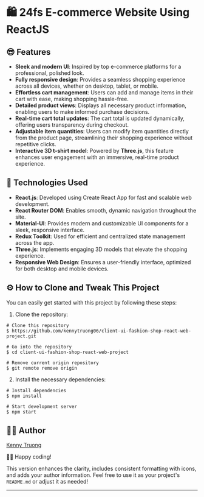 # 🛍️ **24fs E-commerce Website Using ReactJS**

## 😎 **Features**

- **Sleek and modern UI**: Inspired by top e-commerce platforms for a professional, polished look.
- **Fully responsive design**: Provides a seamless shopping experience across all devices, whether on desktop, tablet, or mobile.
- **Effortless cart management**: Users can add and manage items in their cart with ease, making shopping hassle-free.
- **Detailed product views**: Displays all necessary product information, enabling users to make informed purchase decisions.
- **Real-time cart total updates**: The cart total is updated dynamically, offering users transparency during checkout.
- **Adjustable item quantities**: Users can modify item quantities directly from the product page, streamlining their shopping experience without repetitive clicks.
- **Interactive 3D t-shirt model**: Powered by **Three.js**, this feature enhances user engagement with an immersive, real-time product experience.

## 🚀 **Technologies Used**

- **React.js**: Developed using Create React App for fast and scalable web development.
- **React Router DOM**: Enables smooth, dynamic navigation throughout the site.
- **Material-UI**: Provides modern and customizable UI components for a sleek, responsive interface.
- **Redux Toolkit**: Used for efficient and centralized state management across the app.
- **Three.js**: Implements engaging 3D models that elevate the shopping experience.
- **Responsive Web Design**: Ensures a user-friendly interface, optimized for both desktop and mobile devices.

## ⚙️ **How to Clone and Tweak This Project**

You can easily get started with this project by following these steps:


1. Clone the repository:

```
# Clone this repository
$ https://github.com/kennytruong06/client-ui-fashion-shop-react-web-project.git

# Go into the repository
$ cd client-ui-fashion-shop-react-web-project

# Remove current origin repository
$ git remote remove origin

```

2. Install the necessary dependencies:

```
# Install dependencies
$ npm install

# Start development server
$ npm start
```

## 👨‍💼 Author
[Kenny Truong](https://github.com/kennytruong06)

👨‍💻 Happy coding!


This version enhances the clarity, includes consistent formatting with icons, and adds your author information. Feel free to use it as your project's `README.md` or adjust it as needed!

---
